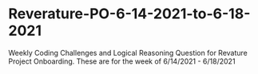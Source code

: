 # Reverature-PO-6-14-2021-to-6-18-2021
Weekly Coding Challenges and Logical Reasoning Question for Revature Project Onboarding. These are for the week of 6/14/2021 - 6/18/2021

